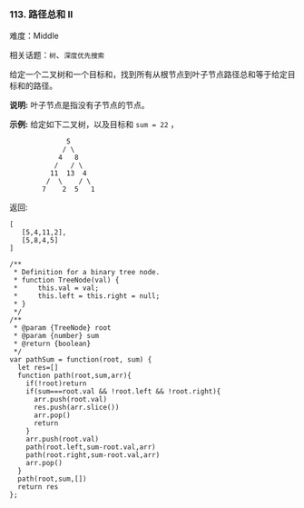 ### 113. 路径总和 II

难度：Middle

相关话题：`树`、`深度优先搜索`

给定一个二叉树和一个目标和，找到所有从根节点到叶子节点路径总和等于给定目标和的路径。



**说明:** 叶子节点是指没有子节点的节点。



**示例:** 
给定如下二叉树，以及目标和 `sum = 22` ，



```
              5
             / \
            4   8
           /   / \
          11  13  4
         /  \    / \
        7    2  5   1
```


返回:



```
[
   [5,4,11,2],
   [5,8,4,5]
]
```

```
/**
 * Definition for a binary tree node.
 * function TreeNode(val) {
 *     this.val = val;
 *     this.left = this.right = null;
 * }
 */
/**
 * @param {TreeNode} root
 * @param {number} sum
 * @return {boolean}
 */
var pathSum = function(root, sum) {
  let res=[]
  function path(root,sum,arr){
    if(!root)return
    if(sum===root.val && !root.left && !root.right){
      arr.push(root.val)
      res.push(arr.slice())
      arr.pop()
      return
    } 
    arr.push(root.val)
    path(root.left,sum-root.val,arr)
    path(root.right,sum-root.val,arr)
    arr.pop()
  }
  path(root,sum,[])
  return res
};
```

